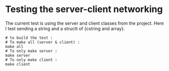 # Testing the server-client networking
The current test is using the server and client classes from the project. Here I test sending a string and a structt of {cstring and array}.

```shell
# to build the test :
# To make all (server & client) :
make all 
# To only make server :
make server
# To only make client :
make client
```
